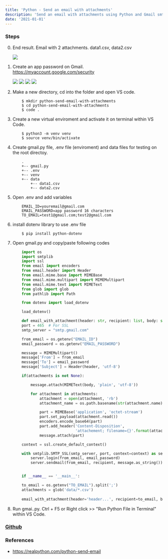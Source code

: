 ```yaml
---
title: 'Python - Send an email with attachments'
description: 'Send an email with attachments using Python and Gmail smtp'
date: '2021-01-01'
---
```

### Steps
0. End result. Email with 2 attachments. data1.csv, data2.csv

    ![](/python-send-an-email-with-attachments/0.jpg?raw=true)

1. Create an app password on Gmail. https://myaccount.google.com/security

    ![](/python-send-an-email-with-attachments/1.jpg?raw=true)
    ![](/python-send-an-email-with-attachments/2.jpg?raw=true)
    ![](/python-send-an-email-with-attachments/3.jpg?raw=true)
    ![](/python-send-an-email-with-attachments/4.jpg?raw=true)

2. Make a new directory, cd into the folder and open VS code.
    ```
        $ mkdir python-send-email-with-attachments
        $ cd python-send-email-with-attachments
        $ code .
    ```

3. Create a new virtual enviroment and activate it on terminal within VS Code.
    ```
        $ python3 -m venv venv
        $ source venv/bin/activate
    ```

4. Create gmail.py file, .env file (enviroment) and data files for testing on the root directoy.
    ```
        .
        +-- gmail.py
        +-- .env
        +-- venv
        +-- data
            +-- data1.csv
            +-- data2.csv
    ```

5. Open .env and add variables
    ```
        EMAIL_ID=youremail@gmail.com
        EMAIL_PASSWORD=app password 16 characters
        TO_EMAIL=test1@gmail.com;test2@gmail.com
    ```

6. install dotenv library to use .env file
    ```
        $ pip install python-dotenv
    ```

7. Open gmail.py and copy/paste following codes
    ```python
        import os
        import smtplib
        import ssl
        from email import encoders
        from email.header import Header
        from email.mime.base import MIMEBase
        from email.mime.multipart import MIMEMultipart
        from email.mime.text import MIMEText
        from glob import glob
        from pathlib import Path

        from dotenv import load_dotenv

        load_dotenv()

        def email_with_attachment(header: str, recipient: list, body: str, attachments: list) -> None:
        port = 465  # For SSL
        smtp_server = "smtp.gmail.com"

        from_email = os.getenv("EMAIL_ID")
        email_password = os.getenv("EMAIL_PASSWORD")

        message = MIMEMultipart()
        message['From'] = from_email
        message['To'] = email_password
        message['Subject'] = Header(header, 'utf-8')

        if(attachments is not None):

            message.attach(MIMEText(body, 'plain', 'utf-8'))

            for attachment in attachments:
                attachment = open(attachment, 'rb')
                attachment_name = os.path.basename(str(attachment.name))

                part = MIMEBase('application', 'octet-stream')
                part.set_payload(attachment.read())
                encoders.encode_base64(part)
                part.add_header('Content-Disposition',
                                'attachement; filename={}'.format(attachment_name))
                message.attach(part)

        context = ssl.create_default_context()

        with smtplib.SMTP_SSL(smtp_server, port, context=context) as server:
            server.login(from_email, email_password)
            server.sendmail(from_email, recipient, message.as_string())


        if __name__ == '__main__':

        to_email = os.getenv("TO_EMAIL").split(';')
        attachments = glob('data/*.csv')
        
        email_with_attachment(header='header...', recipient=to_email, body='body...', attachments=attachments)
    ```

8. Run gmai..py. Ctrl + F5 or Right click >> "Run Python File in Terminal"  within VS Code.

### [Github](https://github.com/az-09/python-send-email-with-attachments)

### References
- https://realpython.com/python-send-email
